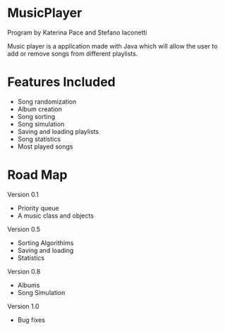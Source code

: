 # MusicPlayer

Program by Katerina Pace and Stefano Iaconetti

Music player is a application made with Java which will allow the user to add or remove songs from different playlists.

# Features Included
- Song randomization
- Album creation
- Song sorting
- Song simulation
- Saving and loading playlists
- Song statistics
- Most played songs

# Road Map

Version 0.1
- Priority queue
- A music class and objects


Version 0.5
- Sorting Algorithims
- Saving and loading
- Statistics 

Version 0.8
- Albums
- Song Simulation

Version 1.0
- Bug fixes
